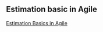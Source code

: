 ## Estimation basic in Agile

[Estimation Basics in Agile](https://www.scrum.org/resources/blog/what-scrum-says-about-estimates 'Estimation Basics in Agile')
